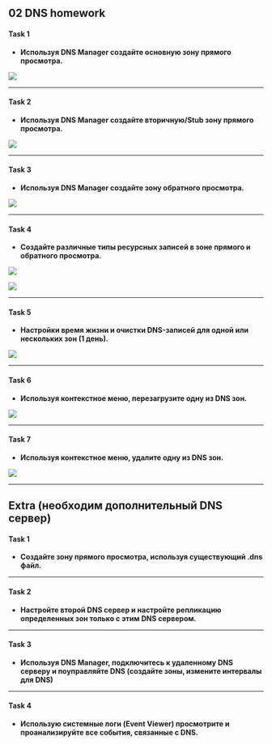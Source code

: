 ## 02 DNS homework 
#### Task 1
* **Используя DNS Manager создайте основную зону прямого просмотра.**<br/>

![](https://github.com/MikeBakinovski/DevOps_Fundamentals/blob/main/02%20DNS/Images/DNS_1.jpg)

---
#### Task 2
* **Используя DNS Manager создайте вторичную/Stub зону прямого просмотра.**<br/>

![](https://github.com/MikeBakinovski/DevOps_Fundamentals/blob/main/02%20DNS/Images/DNS_2.jpg)

---
#### Task 3
* **Используя DNS Manager создайте зону обратного просмотра.**<br/>

![](https://github.com/MikeBakinovski/DevOps_Fundamentals/blob/main/02%20DNS/Images/DNS_3.jpg)

---
#### Task 4
* **Создайте различные типы ресурсных записей в зоне прямого и обратного просмотра.**<br/>

![](https://github.com/MikeBakinovski/DevOps_Fundamentals/blob/main/02%20DNS/Images/DNS_4A.jpg)

![](https://github.com/MikeBakinovski/DevOps_Fundamentals/blob/main/02%20DNS/Images/DNS_4B.jpg)

---
#### Task 5
* **Настройки время жизни и очистки DNS-записей для одной или нескольких зон (1 день).**<br/>

![](https://github.com/MikeBakinovski/DevOps_Fundamentals/blob/main/02%20DNS/Images/DNS_5.jpg)

---
#### Task 6
* **Используя контекстное меню, перезагрузите одну из DNS зон.**<br/>

![](https://github.com/MikeBakinovski/DevOps_Fundamentals/blob/main/02%20DNS/Images/DNS_6.jpg)

---
#### Task 7
* **Используя контекстное меню, удалите одну из DNS зон.**<br/>

![](https://github.com/MikeBakinovski/DevOps_Fundamentals/blob/main/02%20DNS/Images/DNS_7.jpg) 

---

## Extra (необходим дополнительный DNS сервер)
#### Task 1
* **Создайте зону прямого просмотра, используя существующий .dns файл.**<br/>
---
#### Task 2
* **Настройте второй DNS сервер и настройте репликацию определенных зон только с этим DNS сервером.**<br/>
---
#### Task 3
* **Используя DNS Manager, подключитесь к удаленному DNS серверу и поуправляйте DNS (создайте зоны, измените интервалы для DNS)**<br/>
---
#### Task 4
* **Использую системные логи (Event Viewer) просмотрите и проанализируйте все события, связанные с DNS.**<br/>


